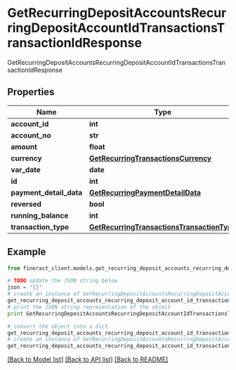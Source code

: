 # GetRecurringDepositAccountsRecurringDepositAccountIdTransactionsTransactionIdResponse

GetRecurringDepositAccountsRecurringDepositAccountIdTransactionsTransactionIdResponse

## Properties

Name | Type | Description | Notes
------------ | ------------- | ------------- | -------------
**account_id** | **int** |  | [optional] 
**account_no** | **str** |  | [optional] 
**amount** | **float** |  | [optional] 
**currency** | [**GetRecurringTransactionsCurrency**](GetRecurringTransactionsCurrency.md) |  | [optional] 
**var_date** | **date** |  | [optional] 
**id** | **int** |  | [optional] 
**payment_detail_data** | [**GetRecurringPaymentDetailData**](GetRecurringPaymentDetailData.md) |  | [optional] 
**reversed** | **bool** |  | [optional] 
**running_balance** | **int** |  | [optional] 
**transaction_type** | [**GetRecurringTransactionsTransactionType**](GetRecurringTransactionsTransactionType.md) |  | [optional] 

## Example

```python
from fineract_client.models.get_recurring_deposit_accounts_recurring_deposit_account_id_transactions_transaction_id_response import GetRecurringDepositAccountsRecurringDepositAccountIdTransactionsTransactionIdResponse

# TODO update the JSON string below
json = "{}"
# create an instance of GetRecurringDepositAccountsRecurringDepositAccountIdTransactionsTransactionIdResponse from a JSON string
get_recurring_deposit_accounts_recurring_deposit_account_id_transactions_transaction_id_response_instance = GetRecurringDepositAccountsRecurringDepositAccountIdTransactionsTransactionIdResponse.from_json(json)
# print the JSON string representation of the object
print GetRecurringDepositAccountsRecurringDepositAccountIdTransactionsTransactionIdResponse.to_json()

# convert the object into a dict
get_recurring_deposit_accounts_recurring_deposit_account_id_transactions_transaction_id_response_dict = get_recurring_deposit_accounts_recurring_deposit_account_id_transactions_transaction_id_response_instance.to_dict()
# create an instance of GetRecurringDepositAccountsRecurringDepositAccountIdTransactionsTransactionIdResponse from a dict
get_recurring_deposit_accounts_recurring_deposit_account_id_transactions_transaction_id_response_form_dict = get_recurring_deposit_accounts_recurring_deposit_account_id_transactions_transaction_id_response.from_dict(get_recurring_deposit_accounts_recurring_deposit_account_id_transactions_transaction_id_response_dict)
```
[[Back to Model list]](../README.md#documentation-for-models) [[Back to API list]](../README.md#documentation-for-api-endpoints) [[Back to README]](../README.md)


